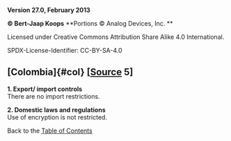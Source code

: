 **Version 27.0, February 2013**

**© Bert-Jaap Koops**
**Portions © Analog Devices, Inc. **  

Licensed under Creative Commons Attribution Share Alike 4.0 International.

SPDX-License-Identifier: CC-BY-SA-4.0

## [Colombia]{#col} \[[Source](cls-srce.htm) 5\]

**1. Export/ import controls**\
There are no import restrictions.

**2. Domestic laws and regulations**\
Use of encryption is not restricted.

Back to the [Table of Contents](index.html#toc)
